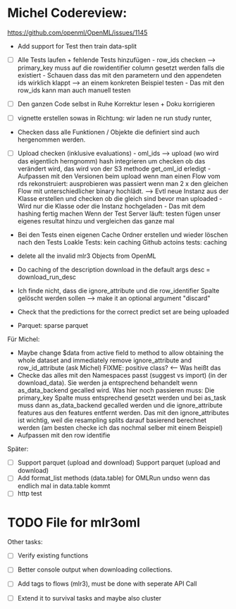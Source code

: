 # Michel Codereview:

https://github.com/openml/OpenML/issues/1145

- Add support for Test then train data-split
- [ ] Alle Tests laufen + fehlende Tests hinzufügen
      - row_ids checken --> primary_key muss auf die rowidentifier column gesetzt werden falls die
      existiert
      - Schauen dass das mit den parametern und den appendeten ids wirklich klappt
        --> an einem konkreten Beispiel testen
      - Das mit den row_ids kann man auch manuell testen

- [ ] Den ganzen Code selbst in Ruhe Korrektur lesen + Doku korrigieren

- [ ] vignette erstellen sowas in Richtung: wir laden ne run study runter,
- Checken dass alle Funktionen / Objekte die definiert sind auch hergenommen werden.

- [ ] Upload checken (inklusive evaluations)
      - oml_ids --> upload (wo wird das eigentlich herngnomm)
        hash integrieren um checken ob das verändert wird, das wird von der S3 methode get_oml_id erledigt
      - Aufpassen mit den Versionen beim upload wenn man einen Flow vom rds rekonstruiert:
        ausprobieren was passiert wenn man 2 x den gleichen Flow mit unterschiedlicher binary hochlädt.
      --> Evtl neue Instanz aus der Klasse erstellen und checken ob die gleich sind bevor man uploaded
      - Wird nur die Klasse oder die Instanz hochgeladen
      - Das mit dem hashing fertig machen
    Wenn der Test Server läuft: testen
  fügen unser eigenes resultat hinzu und vergleichen das ganze mal

- Bei den Tests einen eigenen Cache Ordner erstellen und wieder löschen nach den Tests
  Loakle Tests: kein caching
  Github actoins tests: caching

- delete all the invalid mlr3 Objects from OpenML

- Do caching of the description download in the default args desc = download_run_desc

- Ich finde nicht, dass die ignore_attribute und die row_identifier Spalte gelöscht werden sollen
    --> make it an optional argument "discard"

- Check that the predictions for the correct predict set are being uploaded


- Parquet: sparse parquet


Für Michel:

- Maybe change $data from active field to method to allow obtaining the whole dataset and immediately remove
ignore_attribute and row_id_attribute (ask Michel)
FIXME: positive class? <-- Was heißt das
- Checke das alles mit den Namespaces passt (suggest vs import)
(in der download_data). Sie werden ja entsprechend behandelt wenn as_data_backend gecalled wird.
Was hier noch passieren muss: Die primary_key Spalte muss entsprechend gesetzt werden und bei
as_task muss dann as_data_backend gecalled werden und die ignore_attribute features aus den features
entfernt werden. Das mit den ignore_attributes ist wichtig, weil die resampling splits darauf
basierend berechnet werden (am besten checke ich das nochmal selber mit einem Beispiel)
- Aufpassen mit den row identifie

Später:
- [ ] Support parquet (upload and download) Support parquet (upload and download)
- [ ] Add format_list methods (data.table) for OMLRun undso wenn das endlich mal in data.table kommt
- [ ] http test

# TODO File for mlr3oml
Other tasks:
- [ ] Verify existing functions
- [ ] Better console output when downloading collections.
- [ ] Add tags to flows (mlr3), must be done with seperate API Call
- [ ] Extend it to survival tasks and maybe also cluster


<!-- Optional: -->
<!-- - When doing multiuploads that fails, provide the possibility to delete those that were -->
<!-- uploaded. Most important for uploading benchmark results. -->
